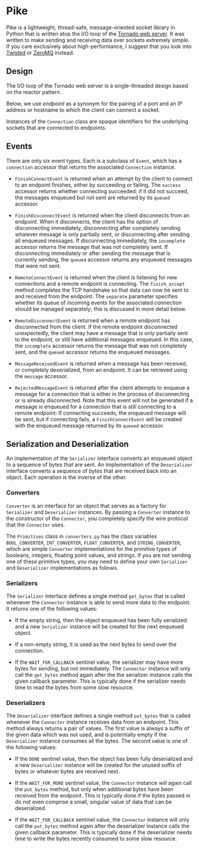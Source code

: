 # Pike

Pike is a lightweight, thread-safe, message-oriented socket library in Python that is written atop the I/O loop of the [Tornado web server](http://www.tornadoweb.org/). It was written to make sending and receiving data over sockets extremely simple. If you care exclusively about high-performance, I suggest that you look into [Twisted](http://www.twistedmatrix.com/) or [ZeroMQ](http://www.zeromq.org/) instead.

## Design

The I/O loop of the Tornado web server is a single-threaded design based on the reactor pattern. 

Below, we use _endpoint_ as a synonym for the pairing of a port and an IP address or hostname to which the client can connect a socket.

Instances of the `Connection` class are opaque identifiers for the underlying sockets that are connected to endpoints.

## Events

There are only six event types. Each is a subclass of `Event`, which has a `connection` accessor that returns the associated `Connection` instance. 

* `FinishConnectEvent` is returned when an attempt by the client to connect to an endpoint finishes, either by succeeding or failing. The `success` accessor returns whether connecting succeeded; if it did not succeed, the messages enqueued but not sent are returned by its `queued` accessor.

* `FinishDisconnectEvent` is returned when the client disconnects from an endpoint. When it disconnects, the client has the option of disconnecting immediately, disconnecting after completely sending whatever message is only partially sent, or disconnecting after sending all enqueued messages. If disconnecting immediately, the `incomplete` accessor returns the message that was not completely sent. If disconnecting immediately or after sending the message that is currently sending, the `queued` accessor returns any enqueued messages that were not sent.

* `RemoteConnectEvent` is returned when the client is listening for new connections and a remote endpoint is connecting. The `finish_accept` method completes the TCP handshake so that data can now be sent to and received from the endpoint. The `separate` parameter specifies whether its queue of incoming events for the associated connection should be managed separately; this is discussed in more detail below.

* `RemoteDisconnectEvent` is returned when a remote endpoint has disconnected from the client. If the remote endpoint disconnected unexpectedly, the client may have a message that is only partially sent to the endpoint, or still have additional messages enqueued. In this case, the `incomplete` accessor returns the message that was not completely sent, and the `queued` accessor returns the enqueued messages.

* `MessageReceivedEvent` is returned when a message has been received, or completely deserialized, from an endpoint. It can be retrieved using the `message` accessor.

* `RejectedMessageEvent` is returned after the client attempts to enqueue a message for a connection that is either in the process of disconnecting or is already disconnected. Note that this event will not be generated if a message is enqueued for a connection that is still connecting to a remote endpoint: If connecting succeeds, the enqueued message will be sent, but if connecting fails, a `FinishConnectEvent` will be created with the enqueued message returned by its `queued` accessor.

## Serialization and Deserialization

An implementation of the `Serializer` interface converts an enqueued object to a sequence of bytes that are sent. An implementation of the `Deserializer` interface converts a sequence of bytes that are received back into an object. Each operation is the inverse of the other.

### Converters

`Converter` is an interface for an object that serves as a factory for `Serializer` and `Deserializer` instances. By passing a `Converter` instance to the constructor of the `Connector`, you completely specify the wire protocol that the `Connector` uses.

The `Primitives` class in `converters.py` has the class variables `BOOL_CONVERTER`, `INT_CONVERTER`, `FLOAT_CONVERTER`, and `STRING_CONVERTER`, which are simple `Converter` implementations for the primitive types of booleans, integers, floating point values, and strings. If you are not sending one of these primitive types, you may need to define your own `Serializer` and `Deserializer` implementations as follows.

### Serializers

The `Serializer` interface defines a single method `get_bytes` that is called whenever the `Connector` instance is able to send more data to the endpoint. It returns one of the following values:

* If the empty string, then the object enqueued has been fully serialized and a new `Serializer` instance will be created for the next enqueued object.

* If a non-empty string, it is used as the next bytes to send over the connection.

* If the `WAIT_FOR_CALLBACK` sentinel value, the serializer may have more bytes for sending, but not immediately. The `Connector` instance will only call the `get_bytes` method again after the the serializer instance calls the given callback parameter. This is typically done if the serializer needs time to read the bytes from some slow resource.

### Deserializers

The `Deserializer` interface defines a single method `put_bytes` that is called whenever the `Connector` instance receives data from an endpoint. This method always returns a pair of values. The first value is always a suffix of the given data which was not used, and is potentially empty if the `Deserializer` instance consumes all the bytes. The second value is one of the following values:

* If the `DONE` sentinel value, then the object has been fully deserialized and a new `Deserializer` instance will be created for the unused suffix of bytes or whatever bytes are received next.

* If the `WAIT_FOR_MORE` sentinel value, the `Connector` instance will again call the `put_bytes` method, but only when additional bytes have been received from the endpoint. This is typically done if the bytes passed in do not even comprise a small, singular value of data that can be deserialized.

* If the `WAIT_FOR_CALLBACK` sentinel value, the `Connector` instance will only call the `put_bytes` method again after the deserializer instance calls the given callback parameter. This is typically done if the deserializer needs time to write the bytes recently consumed to some slow resource.

